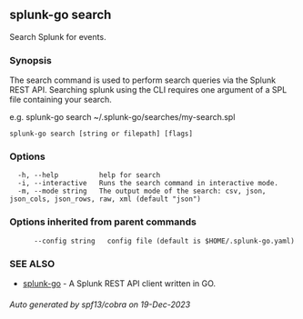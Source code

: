 ## splunk-go search

Search Splunk for events.

### Synopsis

The search command is used to perform search queries via the Splunk REST API. 
Searching splunk using the CLI requires one argument of a SPL file containing your search.

e.g. splunk-go search ~/.splunk-go/searches/my-search.spl



```
splunk-go search [string or filepath] [flags]
```

### Options

```
  -h, --help          help for search
  -i, --interactive   Runs the search command in interactive mode.
  -m, --mode string   The output mode of the search: csv, json, json_cols, json_rows, raw, xml (default "json")
```

### Options inherited from parent commands

```
      --config string   config file (default is $HOME/.splunk-go.yaml)
```

### SEE ALSO

* [splunk-go](splunk-go.md)	 - A Splunk REST API client written in GO.

###### Auto generated by spf13/cobra on 19-Dec-2023
